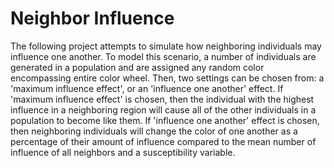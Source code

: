 # Neighbor Influence
The following project attempts to simulate how neighboring individuals may influence one another. To model this scenario, a number of individuals are generated in a population and are assigned any random color encompassing entire color wheel. Then, two settings can be chosen from: a 'maximum influence effect', or an 'influence one another' effect. If 'maximum influence effect' is chosen, then the individual with the highest influence in a neighboring region will cause all of the other individuals in a population to become like them. If 'influence one another' effect is chosen, then neighboring individuals will change the color of one another as a percentage of their amount of influence compared to the mean number of influence of all neighbors and a susceptibility variable.
